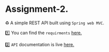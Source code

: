 # Assignment-2.

♻️ A simple REST API built using `Spring web MVC`.


1️⃣ You can find the `requirments` <a href='https://classroom.google.com/c/NDkyNzM2MTc1NjY0/a/NjIzMTgyNzkzNjE5/details'>here.</a>


2️⃣ `API` documentation is live <a href='https://documenter.getpostman.com/view/27406561/2s9YC5ysaH'>here.</a>
